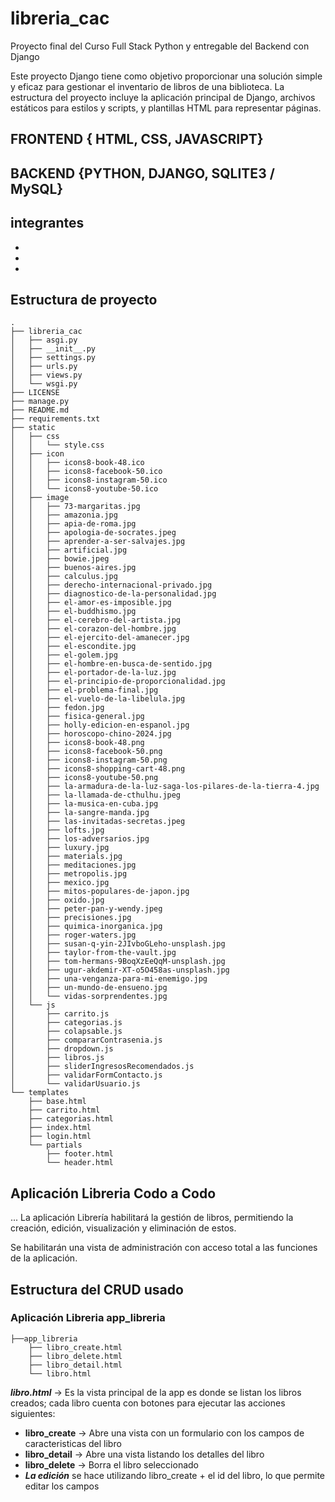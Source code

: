 # libreria_cac
Proyecto final del Curso Full Stack Python y entregable del Backend con Django

Este proyecto Django tiene como objetivo proporcionar una solución simple y eficaz para gestionar el inventario de libros de una biblioteca. La estructura del proyecto incluye la aplicación principal de Django, archivos estáticos para estilos y scripts, y plantillas HTML para representar páginas.


## FRONTEND { HTML, CSS, JAVASCRIPT}
## BACKEND {PYTHON, DJANGO, SQLITE3 / MySQL}

## integrantes 
* 
* 
*


## Estructura de proyecto
```
.
├── libreria_cac
│   ├── asgi.py
│   ├── __init__.py
│   ├── settings.py
│   ├── urls.py
│   ├── views.py
│   └── wsgi.py
├── LICENSE
├── manage.py
├── README.md
├── requirements.txt
├── static
│   ├── css
│   │   └── style.css
│   ├── icon
│   │   ├── icons8-book-48.ico
│   │   ├── icons8-facebook-50.ico
│   │   ├── icons8-instagram-50.ico
│   │   └── icons8-youtube-50.ico
│   ├── image
│   │   ├── 73-margaritas.jpg
│   │   ├── amazonia.jpg
│   │   ├── apia-de-roma.jpg
│   │   ├── apologia-de-socrates.jpeg
│   │   ├── aprender-a-ser-salvajes.jpg
│   │   ├── artificial.jpg
│   │   ├── bowie.jpeg
│   │   ├── buenos-aires.jpg
│   │   ├── calculus.jpg
│   │   ├── derecho-internacional-privado.jpg
│   │   ├── diagnostico-de-la-personalidad.jpg
│   │   ├── el-amor-es-imposible.jpg
│   │   ├── el-buddhismo.jpg
│   │   ├── el-cerebro-del-artista.jpg
│   │   ├── el-corazon-del-hombre.jpg
│   │   ├── el-ejercito-del-amanecer.jpg
│   │   ├── el-escondite.jpg
│   │   ├── el-golem.jpg
│   │   ├── el-hombre-en-busca-de-sentido.jpg
│   │   ├── el-portador-de-la-luz.jpg
│   │   ├── el-principio-de-proporcionalidad.jpg
│   │   ├── el-problema-final.jpg
│   │   ├── el-vuelo-de-la-libelula.jpg
│   │   ├── fedon.jpg
│   │   ├── fisica-general.jpg
│   │   ├── holly-edicion-en-espanol.jpg
│   │   ├── horoscopo-chino-2024.jpg
│   │   ├── icons8-book-48.png
│   │   ├── icons8-facebook-50.png
│   │   ├── icons8-instagram-50.png
│   │   ├── icons8-shopping-cart-48.png
│   │   ├── icons8-youtube-50.png
│   │   ├── la-armadura-de-la-luz-saga-los-pilares-de-la-tierra-4.jpg
│   │   ├── la-llamada-de-cthulhu.jpeg
│   │   ├── la-musica-en-cuba.jpg
│   │   ├── la-sangre-manda.jpg
│   │   ├── las-invitadas-secretas.jpeg
│   │   ├── lofts.jpg
│   │   ├── los-adversarios.jpg
│   │   ├── luxury.jpg
│   │   ├── materials.jpg
│   │   ├── meditaciones.jpg
│   │   ├── metropolis.jpg
│   │   ├── mexico.jpg
│   │   ├── mitos-populares-de-japon.jpg
│   │   ├── oxido.jpg
│   │   ├── peter-pan-y-wendy.jpeg
│   │   ├── precisiones.jpg
│   │   ├── quimica-inorganica.jpg
│   │   ├── roger-waters.jpg
│   │   ├── susan-q-yin-2JIvboGLeho-unsplash.jpg
│   │   ├── taylor-from-the-vault.jpg
│   │   ├── tom-hermans-9BoqXzEeQqM-unsplash.jpg
│   │   ├── ugur-akdemir-XT-o5O458as-unsplash.jpg
│   │   ├── una-venganza-para-mi-enemigo.jpg
│   │   ├── un-mundo-de-ensueno.jpg
│   │   └── vidas-sorprendentes.jpg
│   └── js
│       ├── carrito.js
│       ├── categorias.js
│       ├── colapsable.js
│       ├── compararContrasenia.js
│       ├── dropdown.js
│       ├── libros.js
│       ├── sliderIngresosRecomendados.js
│       ├── validarFormContacto.js
│       └── validarUsuario.js
└── templates
    ├── base.html
    ├── carrito.html
    ├── categorias.html
    ├── index.html
    ├── login.html
    └── partials
        ├── footer.html
        └── header.html
```

## Aplicación Libreria Codo a Codo

...
La aplicación Librería habilitará la gestión de libros, permitiendo la creación, edición, visualización y eliminación de estos. 

Se habilitarán una vista de administración con acceso total a las funciones de la aplicación. 

## Estructura del CRUD usado

### Aplicación Libreria app_libreria
```
├──app_libreria
    ├── libro_create.html
    ├── libro_delete.html
    ├── libro_detail.html
    └── libro.html
```
***libro.html*** -> Es la vista principal de la app es donde se listan los libros creados; cada libro cuenta con botones para ejecutar las acciones siguientes:
* **libro_create** -> Abre una vista con un formulario con los campos de caracteristicas del libro
* **libro_detail** -> Abre una vista listando los detalles del libro
* **libro_delete** -> Borra el libro seleccionado
* ***La edición*** se hace utilizando libro_create + el id del libro, lo que permite editar los campos

